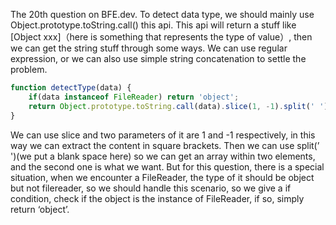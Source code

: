 The 20th question on BFE.dev.
To detect data type, we should mainly use Object.prototype.toString.call() this api. This api will return a stuff like [Object xxx]（here is something that represents the type of value）, then we can get the string stuff through some ways.
We can use regular expression, or we can also use simple string concatenation to settle the problem.
```javascript
function detectType(data) {
    if(data instanceof FileReader) return 'object';
    return Object.prototype.toString.call(data).slice(1, -1).split(' ')[1].toLowerCase();
}
```
We can use slice and two parameters of it are 1 and -1 respectively, in this way we can extract the content in square brackets. Then we can use split(’ ')(we put a blank space here) so we can get an array within two elements, and the second one is what we want.
But for this question, there is a special situation, when we encounter a FileReader, the type of it should be object but not filereader, so we should handle this scenario, so we give a if condition, check if the object is the instance of FileReader, if so, simply return ‘object’.